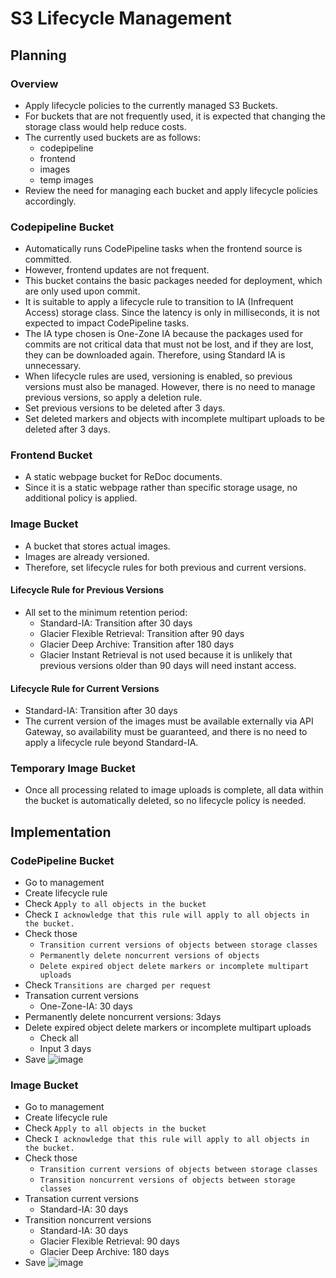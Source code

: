 # S3 Lifecycle Management
## Planning
### Overview
- Apply lifecycle policies to the currently managed S3 Buckets.
- For buckets that are not frequently used, it is expected that changing the storage class would help reduce costs.
- The currently used buckets are as follows:
  - codepipeline
  - frontend
  - images
  - temp images
- Review the need for managing each bucket and apply lifecycle policies accordingly.

### Codepipeline Bucket
- Automatically runs CodePipeline tasks when the frontend source is committed.
- However, frontend updates are not frequent.
- This bucket contains the basic packages needed for deployment, which are only used upon commit.
- It is suitable to apply a lifecycle rule to transition to IA (Infrequent Access) storage class. Since the latency is only in milliseconds, it is not expected to impact CodePipeline tasks.
- The IA type chosen is One-Zone IA because the packages used for commits are not critical data that must not be lost, and if they are lost, they can be downloaded again. Therefore, using Standard IA is unnecessary.
- When lifecycle rules are used, versioning is enabled, so previous versions must also be managed. However, there is no need to manage previous versions, so apply a deletion rule.
- Set previous versions to be deleted after 3 days.
- Set deleted markers and objects with incomplete multipart uploads to be deleted after 3 days.

### Frontend Bucket
- A static webpage bucket for ReDoc documents.
- Since it is a static webpage rather than specific storage usage, no additional policy is applied.

### Image Bucket
- A bucket that stores actual images.
- Images are already versioned.
- Therefore, set lifecycle rules for both previous and current versions.

#### Lifecycle Rule for Previous Versions
- All set to the minimum retention period:
  - Standard-IA: Transition after 30 days
  - Glacier Flexible Retrieval: Transition after 90 days
  - Glacier Deep Archive: Transition after 180 days
  - Glacier Instant Retrieval is not used because it is unlikely that previous versions older than 90 days will need instant access.

#### Lifecycle Rule for Current Versions
- Standard-IA: Transition after 30 days
- The current version of the images must be available externally via API Gateway, so availability must be guaranteed, and there is no need to apply a lifecycle rule beyond Standard-IA.

### Temporary Image Bucket
- Once all processing related to image uploads is complete, all data within the bucket is automatically deleted, so no lifecycle policy is needed.


## Implementation
### CodePipeline Bucket
- Go to management
- Create lifecycle rule
- Check `Apply to all objects in the bucket`
- Check `I acknowledge that this rule will apply to all objects in the bucket.`
- Check those
  - `Transition current versions of objects between storage classes`
  - `Permanently delete noncurrent versions of objects`
  - `Delete expired object delete markers or incomplete multipart uploads`
- Check `Transitions are charged per request`
- Transation current versions
  - One-Zone-IA: 30 days
- Permanently delete noncurrent versions: 3days
- Delete expired object delete markers or incomplete multipart uploads
  - Check all
  - Input 3 days
- Save
![image](https://github.com/user-attachments/assets/1bd400e0-bacc-4bec-84e8-7357002e71ab)

### Image Bucket
- Go to management
- Create lifecycle rule
- Check `Apply to all objects in the bucket`
- Check `I acknowledge that this rule will apply to all objects in the bucket.`
- Check those
  - `Transition current versions of objects between storage classes`
  - `Transition noncurrent versions of objects between storage classes`
- Transation current versions
  - Standard-IA: 30 days
- Transition noncurrent versions
  - Standard-IA: 30 days
  - Glacier Flexible Retrieval: 90 days
  - Glacier Deep Archive: 180 days
- Save
![image](https://github.com/user-attachments/assets/a55cda78-7b14-427f-9bc7-cd5d5a78d6aa)
